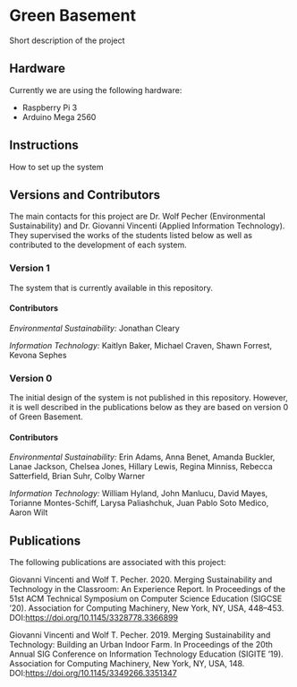 # Green Basement

Short description of the project

## Hardware

Currently we are using the following hardware:

- Raspberry Pi 3
- Arduino Mega 2560

## Instructions

How to set up the system

## Versions and Contributors

The main contacts for this project are Dr. Wolf Pecher (Environmental Sustainability) and Dr. Giovanni Vincenti (Applied Information Technology). They supervised the works of the students listed below as well as contributed to the development of each system.

### Version 1

The system that is currently available in this repository.

#### Contributors

*Environmental Sustainability:* Jonathan Cleary

*Information Technology:* Kaitlyn Baker, Michael Craven, Shawn Forrest, Kevona Sephes

### Version 0

The initial design of the system is not published in this repository. However, it is well described in the publications below as they are based on version 0 of Green Basement.

#### Contributors

*Environmental Sustainability:* Erin Adams, Anna Benet, Amanda Buckler, Lanae Jackson, Chelsea Jones, Hillary Lewis, Regina Minniss, Rebecca Satterfield, Brian Suhr, Colby Warner

*Information Technology:* William Hyland, John Manlucu, David Mayes, Torianne Montes-Schiff, Larysa Paliashchuk, Juan Pablo Soto Medico, Aaron Wilt

## Publications

The following publications are associated with this project:

Giovanni Vincenti and Wolf T. Pecher. 2020. Merging Sustainability and Technology in the Classroom: An Experience Report. In Proceedings of the 51st ACM Technical Symposium on Computer Science Education (SIGCSE ’20). Association for Computing Machinery, New York, NY, USA, 448–453. DOI:https://doi.org/10.1145/3328778.3366899

Giovanni Vincenti and Wolf T. Pecher. 2019. Merging Sustainability and Technology: Building an Urban Indoor Farm. In Proceedings of the 20th Annual SIG Conference on Information Technology Education (SIGITE ’19). Association for Computing Machinery, New York, NY, USA, 148. DOI:https://doi.org/10.1145/3349266.3351347
